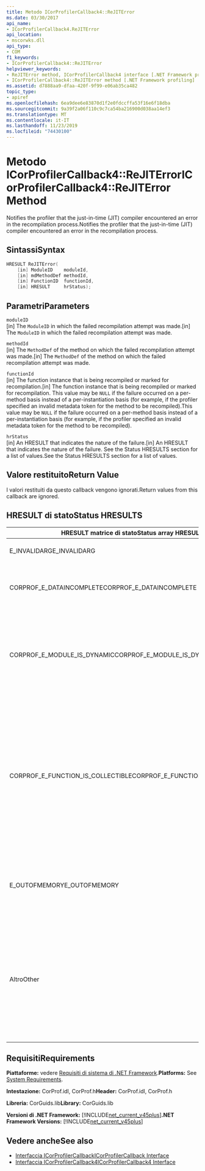 ```yaml
---
title: Metodo ICorProfilerCallback4::ReJITError
ms.date: 03/30/2017
api_name:
- ICorProfilerCallback4.ReJITError
api_location:
- mscorwks.dll
api_type:
- COM
f1_keywords:
- ICorProfilerCallback4::ReJITError
helpviewer_keywords:
- ReJITError method, ICorProfilerCallback4 interface [.NET Framework profiling]
- ICorProfilerCallback4::ReJITError method [.NET Framework profiling]
ms.assetid: d7888aa9-dfaa-420f-9f99-e06ab35ca482
topic_type:
- apiref
ms.openlocfilehash: 6ea9dee6e83870d1f2e0fdccffa53f16e6f18dba
ms.sourcegitcommit: 9a39f2a06f110c9c7ca54ba216900d038aa14ef3
ms.translationtype: MT
ms.contentlocale: it-IT
ms.lasthandoff: 11/23/2019
ms.locfileid: "74430100"
---
```

# <a name="icorprofilercallback4rejiterror-method"></a><span data-ttu-id="5f2d1-102">Metodo ICorProfilerCallback4::ReJITError</span><span class="sxs-lookup"><span data-stu-id="5f2d1-102">ICorProfilerCallback4::ReJITError Method</span></span>
<span data-ttu-id="5f2d1-103">Notifies the profiler that the just-in-time (JIT) compiler encountered an error in the recompilation process.</span><span class="sxs-lookup"><span data-stu-id="5f2d1-103">Notifies the profiler that the just-in-time (JIT) compiler encountered an error in the recompilation process.</span></span>  
  
## <a name="syntax"></a><span data-ttu-id="5f2d1-104">Sintassi</span><span class="sxs-lookup"><span data-stu-id="5f2d1-104">Syntax</span></span>  
  
```cpp  
HRESULT ReJITError(  
    [in] ModuleID    moduleId,  
    [in] mdMethodDef methodId,  
    [in] FunctionID  functionId,  
    [in] HRESULT     hrStatus);  
```  
  
## <a name="parameters"></a><span data-ttu-id="5f2d1-105">Parametri</span><span class="sxs-lookup"><span data-stu-id="5f2d1-105">Parameters</span></span>  
 `moduleID`  
 <span data-ttu-id="5f2d1-106">[in] The `ModuleID` in which the failed recompilation attempt was made.</span><span class="sxs-lookup"><span data-stu-id="5f2d1-106">[in] The `ModuleID` in which the failed recompilation attempt was made.</span></span>  
  
 `methodId`  
 <span data-ttu-id="5f2d1-107">[in] The `MethodDef` of the method on which the failed recompilation attempt was made.</span><span class="sxs-lookup"><span data-stu-id="5f2d1-107">[in] The `MethodDef` of the method on which the failed recompilation attempt was made.</span></span>  
  
 `functionId`  
 <span data-ttu-id="5f2d1-108">[in] The function instance that is being recompiled or marked for recompilation.</span><span class="sxs-lookup"><span data-stu-id="5f2d1-108">[in] The function instance that is being recompiled or marked for recompilation.</span></span> <span data-ttu-id="5f2d1-109">This value may be `NULL` if the failure occurred on a per-method basis instead of a per-instantiation basis (for example, if the profiler specified an invalid metadata token for the method to be recompiled).</span><span class="sxs-lookup"><span data-stu-id="5f2d1-109">This value may be `NULL` if the failure occurred on a per-method basis instead of a per-instantiation basis (for example, if the profiler specified an invalid metadata token for the method to be recompiled).</span></span>  
  
 `hrStatus`  
 <span data-ttu-id="5f2d1-110">[in] An HRESULT that indicates the nature of the failure.</span><span class="sxs-lookup"><span data-stu-id="5f2d1-110">[in] An HRESULT that indicates the nature of the failure.</span></span> <span data-ttu-id="5f2d1-111">See the Status HRESULTS section for a list of values.</span><span class="sxs-lookup"><span data-stu-id="5f2d1-111">See the Status HRESULTS section for a list of values.</span></span>  
  
## <a name="return-value"></a><span data-ttu-id="5f2d1-112">Valore restituito</span><span class="sxs-lookup"><span data-stu-id="5f2d1-112">Return Value</span></span>  
 <span data-ttu-id="5f2d1-113">I valori restituiti da questo callback vengono ignorati.</span><span class="sxs-lookup"><span data-stu-id="5f2d1-113">Return values from this callback are ignored.</span></span>  
  
## <a name="status-hresults"></a><span data-ttu-id="5f2d1-114">HRESULT di stato</span><span class="sxs-lookup"><span data-stu-id="5f2d1-114">Status HRESULTS</span></span>  
  
|<span data-ttu-id="5f2d1-115">HRESULT matrice di stato</span><span class="sxs-lookup"><span data-stu-id="5f2d1-115">Status array HRESULT</span></span>|<span data-ttu-id="5f2d1-116">Descrizione</span><span class="sxs-lookup"><span data-stu-id="5f2d1-116">Description</span></span>|  
|--------------------------|-----------------|  
|<span data-ttu-id="5f2d1-117">E_INVALIDARG</span><span class="sxs-lookup"><span data-stu-id="5f2d1-117">E_INVALIDARG</span></span>|<span data-ttu-id="5f2d1-118">The `moduleID` or `methodDef` token is `NULL`.</span><span class="sxs-lookup"><span data-stu-id="5f2d1-118">The `moduleID` or `methodDef` token is `NULL`.</span></span>|  
|<span data-ttu-id="5f2d1-119">CORPROF_E_DATAINCOMPLETE</span><span class="sxs-lookup"><span data-stu-id="5f2d1-119">CORPROF_E_DATAINCOMPLETE</span></span>|<span data-ttu-id="5f2d1-120">Il modulo non è ancora completamente caricato o è in fase di scaricamento.</span><span class="sxs-lookup"><span data-stu-id="5f2d1-120">The module is not fully loaded yet, or it is in the process of being unloaded.</span></span>|  
|<span data-ttu-id="5f2d1-121">CORPROF_E_MODULE_IS_DYNAMIC</span><span class="sxs-lookup"><span data-stu-id="5f2d1-121">CORPROF_E_MODULE_IS_DYNAMIC</span></span>|<span data-ttu-id="5f2d1-122">The specified module was dynamically generated (for example, by `Reflection.Emit`), and is thus not supported by this method.</span><span class="sxs-lookup"><span data-stu-id="5f2d1-122">The specified module was dynamically generated (for example, by `Reflection.Emit`), and is thus not supported by this method.</span></span>|  
|<span data-ttu-id="5f2d1-123">CORPROF_E_FUNCTION_IS_COLLECTIBLE</span><span class="sxs-lookup"><span data-stu-id="5f2d1-123">CORPROF_E_FUNCTION_IS_COLLECTIBLE</span></span>|<span data-ttu-id="5f2d1-124">The method is instantiated into a collectible assembly, and is therefore not able to be recompiled.</span><span class="sxs-lookup"><span data-stu-id="5f2d1-124">The method is instantiated into a collectible assembly, and is therefore not able to be recompiled.</span></span> <span data-ttu-id="5f2d1-125">Note that types and functions defined in a non-reflection context (for example, `List<MyCollectibleStruct>`) can be instantiated into a collectible assembly.</span><span class="sxs-lookup"><span data-stu-id="5f2d1-125">Note that types and functions defined in a non-reflection context (for example, `List<MyCollectibleStruct>`) can be instantiated into a collectible assembly.</span></span>|  
|<span data-ttu-id="5f2d1-126">E_OUTOFMEMORY</span><span class="sxs-lookup"><span data-stu-id="5f2d1-126">E_OUTOFMEMORY</span></span>|<span data-ttu-id="5f2d1-127">The CLR ran out of memory while trying to mark the specified method for JIT recompilation.</span><span class="sxs-lookup"><span data-stu-id="5f2d1-127">The CLR ran out of memory while trying to mark the specified method for JIT recompilation.</span></span>|  
|<span data-ttu-id="5f2d1-128">Altro</span><span class="sxs-lookup"><span data-stu-id="5f2d1-128">Other</span></span>|<span data-ttu-id="5f2d1-129">Il sistema operativo ha restituito un errore esterno al controllo di CLR.</span><span class="sxs-lookup"><span data-stu-id="5f2d1-129">The operating system returned a failure outside the control of the CLR.</span></span> <span data-ttu-id="5f2d1-130">For example, if a system call to change the access protection of a page of memory fails, the operating system error is displayed.</span><span class="sxs-lookup"><span data-stu-id="5f2d1-130">For example, if a system call to change the access protection of a page of memory fails, the operating system error is displayed.</span></span>|  
  
## <a name="requirements"></a><span data-ttu-id="5f2d1-131">Requisiti</span><span class="sxs-lookup"><span data-stu-id="5f2d1-131">Requirements</span></span>  
 <span data-ttu-id="5f2d1-132">**Piattaforme:** vedere [Requisiti di sistema di .NET Framework](../../../../docs/framework/get-started/system-requirements.md).</span><span class="sxs-lookup"><span data-stu-id="5f2d1-132">**Platforms:** See [System Requirements](../../../../docs/framework/get-started/system-requirements.md).</span></span>  
  
 <span data-ttu-id="5f2d1-133">**Intestazione:** CorProf.idl, CorProf.h</span><span class="sxs-lookup"><span data-stu-id="5f2d1-133">**Header:** CorProf.idl, CorProf.h</span></span>  
  
 <span data-ttu-id="5f2d1-134">**Libreria:** CorGuids.lib</span><span class="sxs-lookup"><span data-stu-id="5f2d1-134">**Library:** CorGuids.lib</span></span>  
  
 <span data-ttu-id="5f2d1-135">**Versioni di .NET Framework:** [!INCLUDE[net_current_v45plus](../../../../includes/net-current-v45plus-md.md)]</span><span class="sxs-lookup"><span data-stu-id="5f2d1-135">**.NET Framework Versions:** [!INCLUDE[net_current_v45plus](../../../../includes/net-current-v45plus-md.md)]</span></span>  
  
## <a name="see-also"></a><span data-ttu-id="5f2d1-136">Vedere anche</span><span class="sxs-lookup"><span data-stu-id="5f2d1-136">See also</span></span>

- [<span data-ttu-id="5f2d1-137">Interfaccia ICorProfilerCallback</span><span class="sxs-lookup"><span data-stu-id="5f2d1-137">ICorProfilerCallback Interface</span></span>](../../../../docs/framework/unmanaged-api/profiling/icorprofilercallback-interface.md)
- [<span data-ttu-id="5f2d1-138">Interfaccia ICorProfilerCallback4</span><span class="sxs-lookup"><span data-stu-id="5f2d1-138">ICorProfilerCallback4 Interface</span></span>](../../../../docs/framework/unmanaged-api/profiling/icorprofilercallback4-interface.md)

